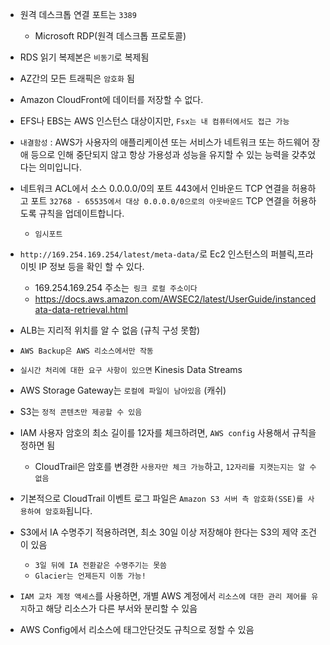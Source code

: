
- 원격 데스크톱 연결 포트는 `3389`
  - Microsoft RDP(원격 데스크톱 프로토콜)
- RDS 읽기 복제본은 `비동기`로 복제됨
- AZ간의 모든 트래픽은 `암호화` 됨
- Amazon CloudFront에 데이터를 저장할 수 없다.


- EFS나 EBS는 AWS 인스턴스 대상이지만, `Fsx는 내 컴퓨터에서도 접근 가능`

- `내결함성` : AWS가 사용자의 애플리케이션 또는 서비스가 네트워크 또는 하드웨어 장애 등으로 인해 중단되지 않고 항상 가용성과 성능을 유지할 수 있는 능력을 갖추었다는 의미입니다.

-  네트워크 ACL에서 소스 0.0.0.0/0의 포트 443에서 인바운드 TCP 연결을 허용하고 포트 `32768 - 65535에서 대상 0.0.0.0/0으로의 아웃바운드` TCP 연결을 허용하도록 규칙을 업데이트합니다.
   - `임시포트`

- `http://169.254.169.254/latest/meta-data/`로 Ec2 인스턴스의 퍼블릭,프라이빗 IP 정보 등을 확인 할 수 있다.
  - 169.254.169.254 주소는` 링크 로컬 주소이다`
  - https://docs.aws.amazon.com/AWSEC2/latest/UserGuide/instancedata-data-retrieval.html

- ALB는 지리적 위치를 알 수 없음 (규칙 구성 못함)

- `AWS Backup은 AWS 리소스에서만 작동`


- `실시간 처리에 대한 요구 사항이 있으면` Kinesis Data Streams

- AWS Storage Gateway는 `로컬에 파일이 남아있음` (캐쉬)

- S3는 `정적 콘텐츠만 제공할 수 있음`

- IAM 사용자 암호의 최소 길이를 12자를 체크하려면, `AWS config` 사용해서 규칙을 정하면 됨
  - CloudTrail은 암호를 변경한 `사용자만 체크 가능`하고, `12자리를 지켯는지는 알 수 없음`

- 기본적으로 CloudTrail 이벤트 로그 파일은 `Amazon S3 서버 측 암호화(SSE)를 사용하여 암호화`됩니다.

- S3에서 IA 수명주기 적용하려면, 최소 30일 이상 저장해야 한다는 S3의 제약 조건이 있음
  - `3일 뒤에 IA 전환같은 수명주기는 못씀` 
  - `Glacier는 언제든지 이동 가능!`

- `IAM 교차 계정 액세스`를 사용하면, 개별 AWS 계정에서 `리소스에 대한 관리 제어를 유지`하고 해당 리소스가 다른 부서와 분리할 수 있음

- AWS Config에서 리소스에 태그안단것도 규칙으로 정할 수 있음